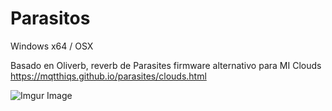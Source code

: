 # Parasitos

Windows x64 / OSX

Basado en Oliverb, reverb de Parasites firmware alternativo para MI Clouds 
https://mqtthiqs.github.io/parasites/clouds.html

![Imgur Image](https://i.imgur.com/39mNlAI.png)
